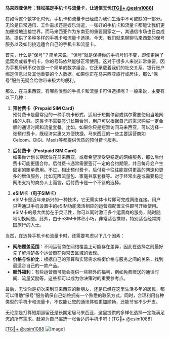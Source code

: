 **马来西亚保号：轻松搞定手机卡与流量卡，让通信无忧[[TG💪+ @esim1088](https://t.me/s/esim1088)]**

在如今这个数字化时代，手机卡和流量卡已经成为我们生活中不可或缺的一部分。无论是日常通讯、工作需求还是娱乐消遣，一张好的手机卡和流量卡都能让我们更加便捷地连接世界。而马来西亚作为东南亚的重要国家之一，其通信市场也日益成熟，提供了多种多样的手机卡和流量卡选择。今天，我们就来聊聊马来西亚的保号服务以及如何挑选适合自己的手机卡和流量卡。

首先，什么是“保号”？简单来说，“保号”就是保持你的手机号码不变，即使更换了运营商或者手机卡，你的号码依然能够正常使用。这对于很多人来说非常重要，因为手机号码不仅仅是一个简单的数字组合，它还承载着我们的社交关系、银行账户绑定信息以及其他重要的个人数据。如果你正在马来西亚旅行或居住，那么“保号”服务无疑会给你带来极大的便利。

那么，在马来西亚，有哪些类型的手机卡和流量卡可供选择呢？一般来说，主要有以下几种：

1. **预付费卡（Prepaid SIM Card）**  
   预付费卡是最常见的一种手机卡形式，适用于短期停留或偶尔需要使用当地网络的人群。这类卡不需要签订长期合同，用户可以根据自己的需求购买一定金额的通话时间和流量套餐。比如，如果你只是短暂访问马来西亚，可以选择一张预付费卡，既经济实惠又方便快捷。马来西亚的一些主要运营商如Celcom、DiGi、Maxis等都提供优质的预付费卡服务。

2. **后付费卡（Postpaid SIM Card）**  
   如果你计划长期居住在马来西亚，或者希望享受更稳定的网络服务，那么后付费卡可能更适合你。后付费卡通常需要签订一定的合约期限，并且每月会产生固定的账单费用。不过，相比预付费卡，后付费卡往往能提供更高的网速和更多的增值服务，比如无限流量包、家庭共享套餐等。对于经常出差或需要稳定网络支持的商务人士而言，后付费卡是一个不错的选择。

3. **eSIM卡（电子SIM卡）**  
   eSIM卡是近年来新兴的一种技术，它无需实体卡片即可完成网络连接。用户只需通过手机设置中的eSIM功能激活相应的运营商配置文件即可开始使用。eSIM卡的最大优势在于灵活性，你可以同时激活多个运营商的服务，随时随地切换网络。此外，由于eSIM卡体积小巧，非常适合携带，特别适合经常跨国旅行的人士。

当然，在选择手机卡和流量卡时，还需要考虑以下几个因素：

- **网络覆盖范围**：不同运营商在网络覆盖上可能存在差异，因此在选择之前最好先了解清楚各个运营商在你常去区域的表现。
- **价格与性价比**：根据自己的预算和实际需求权衡价格与服务之间的关系，找到最适合自己的一款产品。
- **额外福利**：有些运营商可能会提供一些额外的福利，例如免费赠送的通话时间、流量奖励等，这些都可以成为你决策时的重要参考点。

最后，无论你是初次来到马来西亚的新朋友，还是已经在这里生活多年的居民，都可以借助“保号”服务确保自己始终拥有一个熟悉的联系方式。同时，合理利用各种类型的手机卡和流量卡，不仅能让您的通讯体验更加顺畅，还能节省不少开支。

无论您是打算短期逗留还是长期定居马来西亚，这里提供的多样化选择一定能满足您的所有需求。赶紧为自己挑选一张合适的手机卡吧！[[TG💪+ @esim1088](https://t.me/s/esim1088)]

[[TG💪+ @esim1088](https://t.me/s/esim1088) ![Image](https://i.postimg.cc/4NQfJmqS/Snipaste-2025-05-13-00-14-12.png)]
